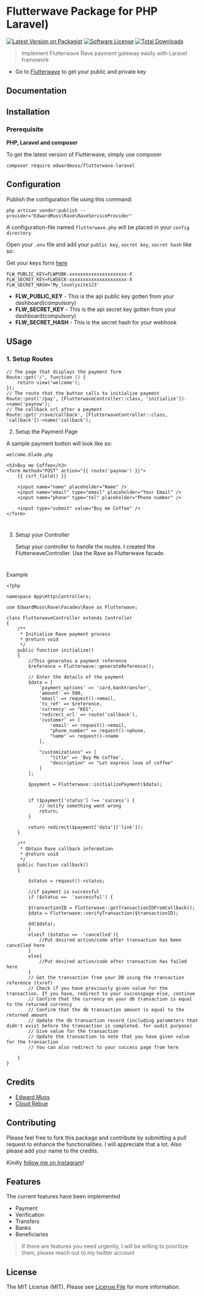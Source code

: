 # Flutterwave Package for PHP Laravel)

[![Latest Version on Packagist][ico-version]][link-packagist]
[![Software License][ico-license]](LICENSE.md)
[![Total Downloads][ico-downloads]][link-downloads]


> Implement Flutterwave Rave payment gateway easily with Laravel framework

- Go to [Flutterwave](https://dashboard.flutterwave.com/dashboard/settings/apis) to get your public and private key


## Documentation

## Installation

### Prerequisite
<b>PHP, Laravel and composer</b>

To get the latest version of Flutterwave, simply use composer
```
composer require edwardmuss/flutterwave-laravel
```

## Configuration

Publish the configuration file using this command:
```
php artisan vendor:publish --provider="EdwardMuss\Rave\RaveServiceProvider"
```
A configuration-file named `flutterwave.php` will be placed in your `config directory`

Open your `.env` file and add your `public key`, `secret key`, `secret hash` like so:

Get your keys form [here](https://dashboard.flutterwave.com/dashboard/settings/apis)

```
FLW_PUBLIC_KEY=FLWPUBK-xxxxxxxxxxxxxxxxxxxxx-X
FLW_SECRET_KEY=FLWSECK-xxxxxxxxxxxxxxxxxxxxx-X
FLW_SECRET_HASH='My_lovelysite123'
```
- <b>FLW_PUBLIC_KEY</b> - This is the api public key gotten from your dashboard(compulsory)
- <b>FLW_SECRET_KEY</b> - This is the api secret key gotten from your dashboard(compulsory)
- <b>FLW_SECRET_HASH</b> - This is the secret hash for your webhook

## USage
### 1. Setup Routes
```
// The page that displays the payment form
Route::get('/', function () {
    return view('welcome');
});
// The route that the button calls to initialize payment
Route::post('/pay', [FlutterwaveController::class, 'initialize'])->name('paynow');
// The callback url after a payment
Route::get('/rave/callback', [FlutterwaveController::class, 'callback'])->name('callback');
```

2. Setup the Payment Page

A sample payment button will look like so:

    welcome.blade.php
```
<h3>Buy me Coffee</h3>
<form method="POST" action="{{ route('paynow') }}">
    {{ csrf_field() }}

    <input name="name" placeholder="Name" />
    <input name="email" type="email" placeholder="Your Email" />
    <input name="phone" type="tel" placeholder="Phone number" />

    <input type="submit" value="Buy me Coffee" />
</form>
```
#
3. Setup your Controller

    Setup your controller to handle the routes. I created the FlutterwaveController. Use the Rave as Flutterwave facade.

#
Example
```
<?php

namespace App\Http\Controllers;

use EdwardMuss\Rave\Facades\Rave as Flutterwave;

class FlutterwaveController extends Controller
{
    /**
     * Initialize Rave payment process
     * @return void
     */
    public function initialize()
    {
        //This generates a payment reference
        $reference = Flutterwave::generateReference();

        // Enter the details of the payment
        $data = [
            'payment_options' => 'card,banktransfer',
            'amount' => 500,
            'email' => request()->email,
            'tx_ref' => $reference,
            'currency' => "KES",
            'redirect_url' => route('callback'),
            'customer' => [
                'email' => request()->email,
                "phone_number" => request()->phone,
                "name" => request()->name
            ],

            "customizations" => [
                "title" => 'Buy Me Coffee',
                "description" => "Let express love of coffee"
            ]
        ];

        $payment = Flutterwave::initializePayment($data);


        if ($payment['status'] !== 'success') {
            // notify something went wrong
            return;
        }

        return redirect($payment['data']['link']);
    }

    /**
     * Obtain Rave callback information
     * @return void
     */
    public function callback()
    {
        
        $status = request()->status;

        //if payment is successful
        if ($status ==  'successful') {
        
        $transactionID = Flutterwave::getTransactionIDFromCallback();
        $data = Flutterwave::verifyTransaction($transactionID);

        dd($data);
        }
        elseif ($status ==  'cancelled'){
            //Put desired action/code after transaction has been cancelled here
        }
        else{
            //Put desired action/code after transaction has failed here
        }
        // Get the transaction from your DB using the transaction reference (txref)
        // Check if you have previously given value for the transaction. If you have, redirect to your successpage else, continue
        // Confirm that the currency on your db transaction is equal to the returned currency
        // Confirm that the db transaction amount is equal to the returned amount
        // Update the db transaction record (including parameters that didn't exist before the transaction is completed. for audit purpose)
        // Give value for the transaction
        // Update the transaction to note that you have given value for the transaction
        // You can also redirect to your success page from here

    }
}
```

## Credits

- [Edward Muss][link-author]
- [Cloud Rebue](https://github.com/cloudrebue)

## Contributing
Please feel free to fork this package and contribute by submitting a pull request to enhance the functionalities. I will appreciate that a lot. Also please add your name to the credits.

Kindly [follow me on Instagram](https://instagram.com/edwardmuss)!

## Features

The current features have been implemented

- Payment
- Verification
- Transfers
- Banks
- Beneficiaries


> If there are features you need urgently, I will be willing to prioritize them, please reach out to my twitter account
## License

The MIT License (MIT). Please see [License File](LICENSE.md) for more information.

[ico-version]: https://img.shields.io/packagist/v/edwardmuss/flutterwave-laravel.svg?style=flat-square
[ico-license]: https://img.shields.io/badge/license-MIT-brightgreen.svg?style=flat-square
[ico-downloads]: https://img.shields.io/packagist/dt/edwardmuss/flutterwave-laravel.svg?style=flat-square

[link-packagist]: https://packagist.org/packages/edwardmuss/flutterwave-laravel
[link-downloads]: https://packagist.org/packages/edwardmuss/flutterwave-laravel
[link-author]: https://github.com/edwardmuss
[link-contributors]: ../../contributors
[link-code-intelligence]: https://scrutinizer-ci.com/code-intelligence

